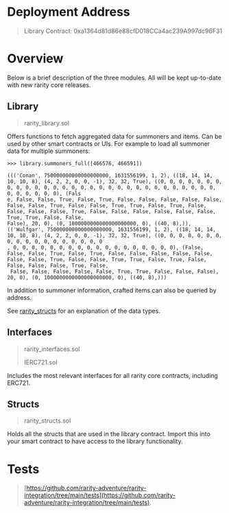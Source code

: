 # Deployment Address

> Library Contract: 0xa1364d81d86e88cfD018CCa4ac239A997dc96F31

# Overview

Below is a brief description of the three modules. All will be kept up-to-date with new rarity core releases.

## Library

> rarity_library.sol

Offers functions to fetch aggregated data for summoners and items. Can be used by other smart contracts or UIs.
For example to load all summoner data for multiple summoners:

```
>>> library.summoners_full([466576, 466591])

((('Conan', 750000000000000000000, 1631556199, 1, 2), ((18, 14, 14, 10, 10, 8), (4, 2, 2, 0, 0, -1), 32, 32, True), ((0, 0, 0, 0, 0, 0, 0, 0, 0, 0, 0, 0, 0, 0, 0, 0, 0, 0, 0, 0, 0, 0, 0, 0, 0, 0, 0, 0, 0, 0, 0, 0, 0, 0, 0, 0), (Fals
e, False, False, True, False, True, False, False, False, False, False, False, False, True, False, False, True, True, False, True, False, False, False, False, True, False, False, False, False, False, False, True, True, False, False,
False), 20, 0), (0, 1000000000000000000000, 0), ((40, 8),)), (('Wulfgar', 750000000000000000000, 1631556199, 1, 2), ((18, 14, 14, 10, 10, 8), (4, 2, 2, 0, 0, -1), 32, 32, True), ((0, 0, 0, 0, 0, 0, 0, 0, 0, 0, 0, 0, 0, 0, 0, 0, 0, 0
, 0, 0, 0, 0, 0, 0, 0, 0, 0, 0, 0, 0, 0, 0, 0, 0, 0, 0), (False, False, False, True, False, True, False, False, False, False, False, False, False, True, False, False, True, True, False, True, False, False, False, False, True, False,
 False, False, False, False, False, True, True, False, False, False), 20, 0), (0, 1000000000000000000000, 0), ((40, 8),)))
```

In addition to summoner information, crafted items can also be queried by address.

See [rarity_structs](contracts/rarity_structs.sol) for an explanation of the data types.

## Interfaces

> rarity_interfaces.sol
>
> IERC721.sol

Includes the most relevant interfaces for all rarity core contracts, including ERC721.

## Structs

> rarity_structs.sol

Holds all the structs that are used in the library contract.
Import this into your smart contract to have access to the library functionality.

# Tests

> [https://github.com/rarity-adventure/rarity-integration/tree/main/tests](https://github.com/rarity-adventure/rarity-integration/tree/main/tests).
